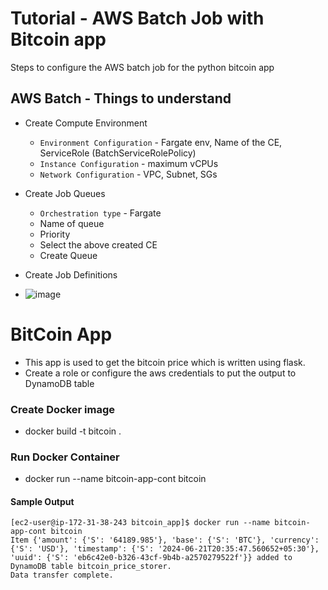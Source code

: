 # Tutorial - AWS Batch Job with Bitcoin app
Steps to configure the AWS batch job for the python bitcoin app

## AWS Batch - Things to understand
* Create Compute Environment
  * `Environment Configuration` - Fargate env, Name of the CE, ServiceRole (BatchServiceRolePolicy)
  * `Instance Configuration` - maximum vCPUs
  * `Network Configuration` - VPC, Subnet, SGs
 
* Create Job Queues
  * `Orchestration type` - Fargate
  * Name of queue
  * Priority
  * Select the above created CE
  * Create Queue
 
* Create Job Definitions
* ![image](https://github.com/devopsvish/bitcoin_app/assets/88719789/300fd1f2-1542-4da7-bc8e-33c3d63b8ca7)




# BitCoin App
* This app is used to get the bitcoin price which is written using flask. 
* Create a role or configure the aws credentials to put the output to DynamoDB table

### Create Docker image
* docker build -t bitcoin .

### Run Docker Container
* docker run --name bitcoin-app-cont bitcoin

#### Sample Output
```
[ec2-user@ip-172-31-38-243 bitcoin_app]$ docker run --name bitcoin-app-cont bitcoin
Item {'amount': {'S': '64189.985'}, 'base': {'S': 'BTC'}, 'currency': {'S': 'USD'}, 'timestamp': {'S': '2024-06-21T20:35:47.560652+05:30'}, 'uuid': {'S': 'eb6c42e0-b326-43cf-9b4b-a2570279522f'}} added to DynamoDB table bitcoin_price_storer.
Data transfer complete.
```
